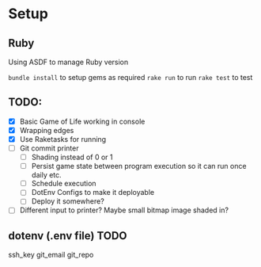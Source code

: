 # Setup

## Ruby
Using ASDF to manage Ruby version

`bundle install` to setup gems as required
`rake run` to run
`rake test` to test

## TODO:
- [x] Basic Game of Life working in console
- [x] Wrapping edges
- [x] Use Raketasks for running
- [ ] Git commit printer
    - [ ] Shading instead of 0 or 1
    - [ ] Persist game state between program execution so it can run once daily etc.
    - [ ] Schedule execution
    - [ ] DotEnv Configs to make it deployable
    - [ ] Deploy it somewhere?

- [ ] Different input to printer? Maybe small bitmap image shaded in?

## dotenv (.env file) TODO
ssh_key
git_email
git_repo
